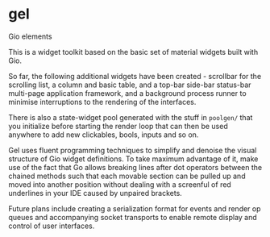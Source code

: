 # gel

Gio elements

This is a widget toolkit based on the basic set of material widgets built with Gio.

So far, the following additional widgets have been created - scrollbar for the scrolling list, a column and basic table,
and a top-bar side-bar status-bar multi-page application framework, and a background process runner to minimise
interruptions to the rendering of the interfaces.

There is also a state-widget pool generated with the stuff in `poolgen/` that you initialize before starting the render
loop that can then be used anywhere to add new clickables, bools, inputs and so on.

Gel uses fluent programming techniques to simplify and denoise the visual structure of Gio widget definitions. To take
maximum advantage of it, make use of the fact that Go allows breaking lines after dot operators between the chained
methods such that each movable section can be pulled up and moved into another position without dealing with a screenful
of red underlines in your IDE caused by unpaired brackets.

Future plans include creating a serialization format for events and render op queues and accompanying socket transports
to enable remote display and control of user interfaces.
